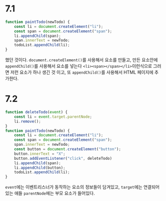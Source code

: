 # 7.1
```javascript
function paintTodo(newTodo) {
    const li = document.createElement("li");
    const span = document.createElement("span");
    li.appendChild(span);
    span.innerText = newTodo;
    todoList.appendChild(li);
}
```
했던 것이다. `document.createElement()`를 사용해서 요소를 만들고, 만든 요소안에 `appendChild()`를 사용해서 요소를 넣는다 `<li><span></span></li>`이런식으로 그러면 저런 요소가 하나 생긴 것 이고, 또 `appendChild()`를 사용해서 HTML 페이지에 추가한다.

# 7.2
```javascript
function deleteTodo(event) {
    const li = event.target.parentNode;
    li.remove();
}
function paintTodo(newTodo) {
    const li = document.createElement("li");
    const span = document.createElement("span");
    span.innerText = newTodo;
    const button = document.createElement("button");
    button.innerText = "X";
    button.addEventListener("click", deleteTodo)
    li.appendChild(span);
    li.appendChild(button);
    todoList.appendChild(li);
}
```
`event`에는 이벤트리스너가 동작하는 요소의 정보들이 담겨있고, `target`에는 연결되어 있는 애들 `parentNode`에는 부모 요소가 들어있다.